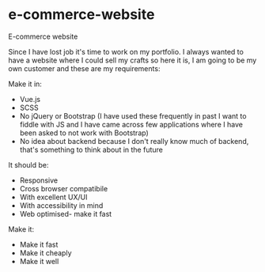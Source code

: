 # e-commerce-website
E-commerce website


Since I have lost job it's time to work on my portfolio. I always wanted to have a website where I could sell my crafts so here it is, I am going to be my own customer and these are my requirements:

Make it in:
- Vue.js
- SCSS
- No jQuery or Bootstrap (I have used these frequently in past I want to fiddle with JS and I have came across few applications where I have been asked to not work with Bootstrap)
- No idea about backend because I don't really know much of backend, that's something to think about in the future

It should be:
- Responsive
- Cross browser compatibile
- With excellent UX/UI
- With accessibility in mind
- Web optimised- make it fast

Make it:
- Make it fast
- Make it cheaply
- Make it well
